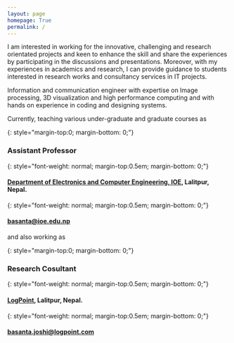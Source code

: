 ```yaml
---
layout: page
homepage: True
permalink: /
---
```

 

I am interested in working for the innovative, challenging and research orientated projects and keen to enhance the skill and share the experiences by participating in the discussions and presentations. 
Moreover, with my experiences in academics and research, I can provide guidance to students interested in research works and consultancy services in IT projects.
  
Information and communication engineer with expertise on Image processing, 3D visualization and high performance computing and with hands on experience in coding and designing systems.

Currently, teaching various under-graduate and graduate courses as

{: style="margin-top:0; margin-bottom: 0;"}
### Assistant Professor

{: style="font-weight: normal; margin-top:0.5em; margin-bottom: 0;"}
#### [Department of Electronics and Computer Engineering, IOE](http://www.doece.ioe.edu.np), Lalitpur, Nepal.

{: style="font-weight: normal; margin-top:0.5em; margin-bottom: 0;"}
#### basanta@ioe.edu.np

and also working as

{: style="margin-top:0; margin-bottom: 0;"}
### Research Cosultant 

{: style="font-weight: normal; margin-top:0.5em; margin-bottom: 0;"}
#### [LogPoint](http://www.logpoint.com/en/), Lalitpur, Nepal.

{: style="font-weight: normal; margin-top:0.5em; margin-bottom: 0;"}
#### basanta.joshi@logpoint.com

<!-- I was a computer engineering student at [Institute of Engineering, Central Campus Pulchowk, Lalitpur, Nepal][1].

### Research Interests

   * Machine Learning, Data analysis and Anomaly Detection
   * [Streaming Algorithms][2] and [Mining][3]
   * Algorithms and [Optimisation][4]
   * [Distributed Algorithms][5]

I'm currently working on distrbuted streaming algorithms for log mining. I work on clustering of log messages in real time, and anomaly detection based on statistical techniques for [SIEM solutions][3].

Previously, I have worked on financial data representation and mining using [XBRL][6] for annual financial statements collected by [Office of Company Registrar, Nepal][7]. -->

[1]: http://ioe.edu.np
[2]: http://en.wikipedia.org/wiki/Streaming_algorithm
[3]: http://en.wikipedia.org/wiki/Data_stream_mining
[4]: http://en.wikipedia.org/wiki/Discrete_optimization‎
[5]: en.wikipedia.org/wiki/Distributed_algorithm‎
[6]: http://en.wikipedia.org/wiki/XBRL
[7]: http://www.ocr.gov.np
